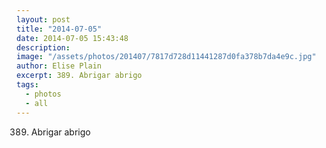 ```yaml
---
layout: post
title: "2014-07-05"
date: 2014-07-05 15:43:48
description: 
image: "/assets/photos/201407/7817d728d11441287d0fa378b7da4e9c.jpg"
author: Elise Plain
excerpt: 389. Abrigar abrigo
tags: 
  - photos
  - all
---
```


389. Abrigar abrigo
<p></p>
